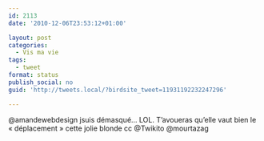 ```yaml
---
id: 2113
date: '2010-12-06T23:53:12+01:00'

layout: post
categories:
  - Vis ma vie
tags:
  - tweet
format: status
publish_social: no
guid: 'http://tweets.local/?birdsite_tweet=11931192232247296'

---
```


@amandewebdesign jsuis démasqué… LOL. T’avoueras qu’elle vaut bien le « déplacement » cette jolie blonde cc @Twikito @mourtazag